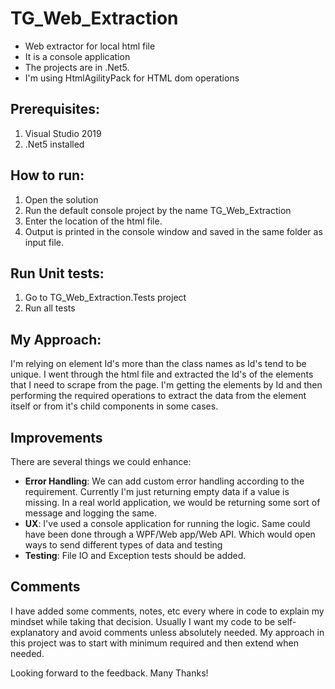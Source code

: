 # TG_Web_Extraction
- Web extractor for local html file
- It is a console application
- The projects are in .Net5.
- I'm using HtmlAgilityPack for HTML dom operations

## Prerequisites:
1. Visual Studio 2019
2. .Net5 installed

## How to run:
1. Open the solution
2. Run the default console project by the name TG_Web_Extraction
3. Enter the location of the html file.
4. Output is printed in the console window and saved in the same folder as input file.

## Run Unit tests:
1. Go to TG_Web_Extraction.Tests project
2. Run all tests

## My Approach:
I'm relying on element Id's more than the class names as Id's tend to be unique. I went through the html file and extracted the Id's of the elements that I need to scrape from the page. I'm getting the elements by Id and then performing the required operations to extract the data from the element itself or from it's child components in some cases.

## Improvements 

There are several things we could enhance:

- **Error Handling**: We can add custom error handling according to the requirement. Currently I'm just returning empty data if a value is missing. In a real world application, we would be returning some sort of message and logging the same.
- **UX**: I've used a console application for running the logic. Same could have been done through a WPF/Web app/Web API. Which would open ways to send different types of data and testing
- **Testing**:  File IO and Exception tests should be added.

## Comments
I have added some comments, notes, etc every where in code to explain my mindset while taking that decision.
Usually I want my code to be self-explanatory and avoid comments unless absolutely needed. 
My approach in this project was to start with minimum required and then extend when needed.

Looking forward to the feedback. Many Thanks!
